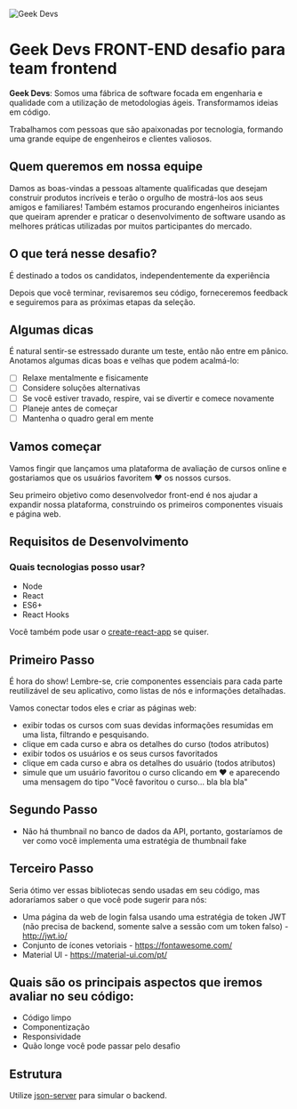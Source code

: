 ![Geek Devs](https://geekdevs.com.br/images/logo.png 'GeekDevs')

# Geek Devs FRONT-END desafio para team frontend

**Geek Devs**: Somos uma fábrica de software focada em engenharia e qualidade com a utilização de metodologias ágeis. Transformamos ideias em código.

Trabalhamos com pessoas que são apaixonadas por tecnologia, formando uma grande equipe de engenheiros e clientes valiosos.

## Quem queremos em nossa equipe

Damos as boas-vindas a pessoas altamente qualificadas que desejam construir produtos incríveis e terão o orgulho de mostrá-los aos seus amigos e familiares! Também estamos procurando engenheiros iniciantes que queiram aprender e praticar o desenvolvimento de software usando as melhores práticas utilizadas por muitos participantes do mercado.

## O que terá nesse desafio?

É destinado a todos os candidatos, independentemente da experiência

Depois que você terminar, revisaremos seu código, forneceremos feedback e seguiremos para as próximas etapas da seleção.

## Algumas dicas

É natural sentir-se estressado durante um teste, então não entre em pânico. Anotamos algumas dicas boas e velhas que podem acalmá-lo:

- [ ] Relaxe mentalmente e fisicamente
- [ ] Considere soluções alternativas
- [ ] Se você estiver travado, respire, vai se divertir e comece novamente
- [ ] Planeje antes de começar
- [ ] Mantenha o quadro geral em mente

## Vamos começar

Vamos fingir que lançamos uma plataforma de avaliação de cursos online e gostariamos que os usuários favoritem :heart: os nossos cursos.

Seu primeiro objetivo como desenvolvedor front-end é nos ajudar a expandir nossa plataforma, construindo os primeiros componentes visuais e página web.

## Requisitos de Desenvolvimento

### Quais tecnologias posso usar?

- Node
- React
- ES6+
- React Hooks

Você também pode usar o <a href="https://create-react-app.dev/docs/getting-started/" target='_blank'>create-react-app</a> se quiser.

## Primeiro Passo

É hora do show! Lembre-se, crie componentes essenciais para cada parte reutilizável de seu aplicativo, como listas de nós e informações detalhadas.

Vamos conectar todos eles e criar as páginas web:

- exibir todas os cursos com suas devidas informações resumidas em uma lista, filtrando e pesquisando.
- clique em cada curso e abra os detalhes do curso (todos atributos)
- exibir todos os usuários e os seus cursos favoritados
- clique em cada curso e abra os detalhes do usuário (todos atributos)
- simule que um usuário favoritou o curso  clicando em :heart: e aparecendo uma mensagem do tipo "Você favoritou o curso... bla bla bla"

## Segundo Passo

- Não há thumbnail no banco de dados da API, portanto, gostaríamos de ver como você implementa uma estratégia de thumbnail fake


## Terceiro Passo

Seria ótimo ver essas bibliotecas sendo usadas em seu código, mas adoraríamos saber o que você pode sugerir para nós:

- Uma página da web de login falsa usando uma estratégia de token JWT (não precisa de backend, somente salve a sessão com um token falso) - http://jwt.io/ 
- Conjunto de ícones vetoriais - https://fontawesome.com/ 
- Material UI - https://material-ui.com/pt/

## Quais são os principais aspectos que iremos avaliar no seu código:

- Código limpo
- Componentização
- Responsividade
- Quão longe você pode passar pelo desafio

## Estrutura

Utilize <a href="https://www.npmjs.com/package/json-server" target="_blank">json-server</a> para simular o backend.









